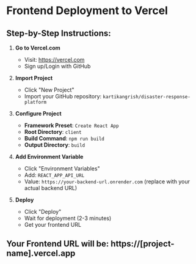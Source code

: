 # Frontend Deployment to Vercel

## Step-by-Step Instructions:

1. **Go to Vercel.com**
   - Visit: https://vercel.com
   - Sign up/Login with GitHub

2. **Import Project**
   - Click "New Project"
   - Import your GitHub repository: `kartikangrish/disaster-response-platform`

3. **Configure Project**
   - **Framework Preset**: `Create React App`
   - **Root Directory**: `client`
   - **Build Command**: `npm run build`
   - **Output Directory**: `build`

4. **Add Environment Variable**
   - Click "Environment Variables"
   - Add: `REACT_APP_API_URL`
   - Value: `https://your-backend-url.onrender.com` (replace with your actual backend URL)

5. **Deploy**
   - Click "Deploy"
   - Wait for deployment (2-3 minutes)
   - Get your frontend URL

## Your Frontend URL will be: https://[project-name].vercel.app 